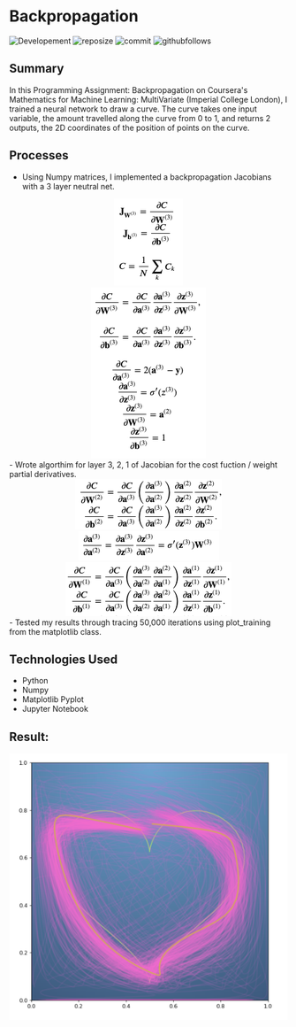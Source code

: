 # Backpropagation
![Developement](https://img.shields.io/badge/progress-complete-green)
![reposize](https://img.shields.io/github/repo-size/shaunwang1350/Backpropagation)
![commit](https://img.shields.io/github/last-commit/shaunwang1350/Backpropagation)
![githubfollows](https://img.shields.io/github/followers/shaunwang1350?style=social)
## Summary
In this Programming Assignment: Backpropagation on Coursera's Mathematics for Machine Learning: MultiVariate (Imperial College London), I trained a neural network to draw a curve. The curve takes one input variable, the amount travelled along the curve from 0 to 1, and returns 2 outputs, the 2D coordinates of the position of points on the curve.

## Processes
- Using Numpy matrices, I implemented a backpropagation Jacobians with a 3 layer neutral net. 
<div style="text-align:center"><img src="image/formula1.png" /></div>
<div style="text-align:center"><img src="image/formula2.png" /></div>
- Wrote algorthim for layer 3, 2, 1 of Jacobian for the cost fuction / weight partial derivatives.
<div style="text-align:center"><img src="image/formula3.png" /></div>
<div style="text-align:center"><img src="image/formula4.png" /></div>
<div style="text-align:center"><img src="image/formula5.png" /></div>
- Tested my results through tracing 50,000 iterations using plot_training from the matplotlib class.

## Technologies Used
* Python
* Numpy
* Matplotlib Pyplot
* Jupyter Notebook

## Result:

![Image](image/image1.png)
